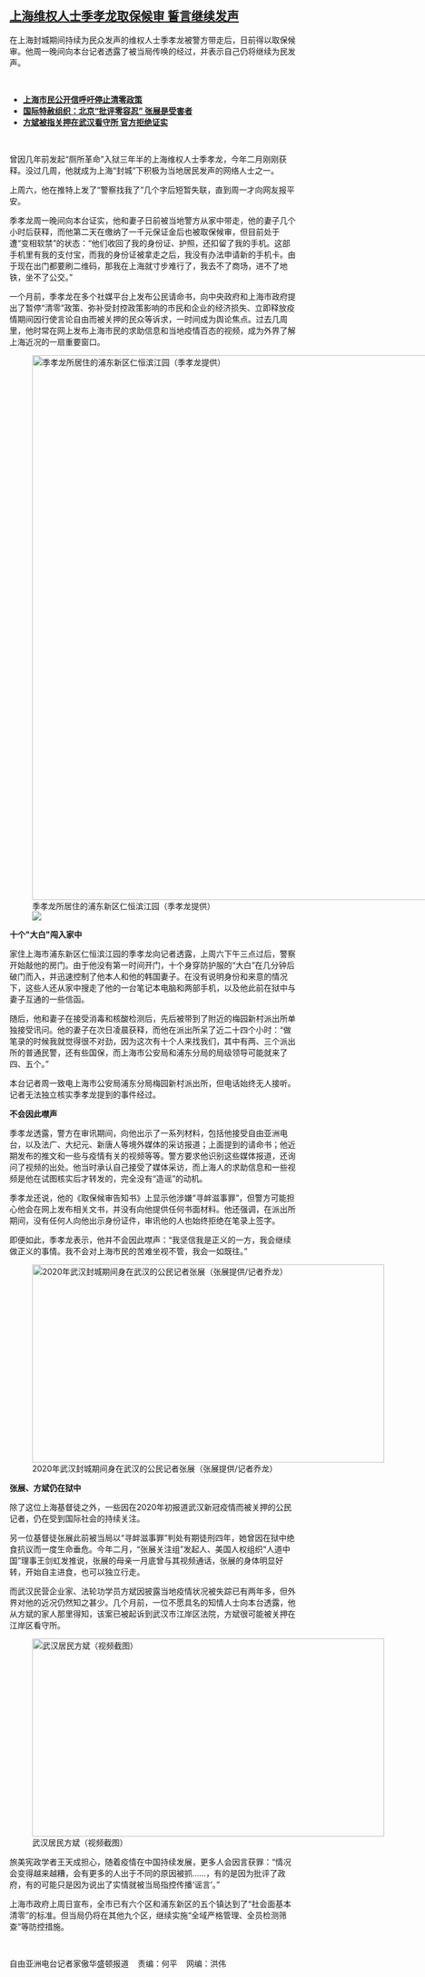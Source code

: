 <!--1651523895000-->
[上海维权人士季孝龙取保候审  誓言继续发声](https://www.rfa.org/mandarin/yataibaodao/renquanfazhi/hc-05022022095931.html)
------

<p>在上海封城期间持续为民众发声的维权人士季孝龙被警方带走后，日前得以取保候审。他周一晚间向本台记者透露了被当局传唤的经过，并表示自己仍将继续为民发声。</p><p><br/></p><ul><li><a href="https://www.rfa.org/mandarin/Xinwen/10-04032022163242.html"><strong>上海市民公开信呼吁停止清零政策</strong></a></li><li><strong><a href="https://www.rfa.org/mandarin/Xinwen/3-03292022114641.html">国际特赦组织：北京“批评零容忍” 张展是受害者</a></strong></li><li><strong><a href="https://www.rfa.org/mandarin/yataibaodao/renquanfazhi/wy-02082022121047.html">方斌被指关押在武汉看守所 官方拒绝证实</a></strong></li></ul><p><br/></p><p>曾因几年前发起<span>“</span><span>厕所革命</span><span>”</span><span>入狱三年半的上海维权人士季孝龙，今年二月刚刚获释。没过几周，他就成为上海</span><span>“</span><span>封城</span><span>”</span><span>下积极为当地居民发声的网络人士之一。</span></p><p><span>上周六，他在推特上发了</span><span>“</span><span>警察找我了</span><span>”</span><span>几个字后短暂失联，直到周一才向网友报平安。</span></p><p><span>季孝龙周一晚间向本台证实，他和妻子日前被当地警方从家中带走，他的妻子几个小时后获释，而他第二天在缴纳了一千元保证金后也被取保候审，但目前处于遭</span><span>“</span><span>变相软禁</span><span>”</span><span>的状态：</span><span>“</span><span>他们收回了我的身份证、护照，还扣留了我的手机。这部手机里有我的支付宝，而我的身份证被拿走之后，我没有办法申请新的手机卡。由于现在出门都要刷二维码，那我在上海就寸步难行了，我去不了商场，进不了地铁，坐不了公交。</span><span>”</span></p><p><span>一个月前，季孝龙在多个社媒平台上发布公民请命书，向中央政府和上海市政府提出了暂停</span><span>“</span><span>清零</span><span>”</span><span>政策、弥补受封控政策影响的市民和企业的经济损失、立即释放疫情期间因行使言论自由而被关押的民众等诉求，一时间成为舆论焦点。过去几周里，他时常在网上发布上海市民的求助信息和当地疫情百态的视频，成为外界了解上海近况的一扇重要窗口。</span></p><p><span><figure class="image-richtext image-inline captioned" style="width:1280px;"><img alt="季孝龙所居住的浦东新区仁恒滨江园（季孝龙提供）" height="960" src="https://www.rfa.org/mandarin/yataibaodao/renquanfazhi/hc-05022022095931.html/hc0502z.jpg/@@images/deb40d31-7c35-43d4-8aea-3b4afd0a8765.jpeg" title="hc0502z.jpg" width="1280"/><figcaption class="image-caption">季孝龙所居住的浦东新区仁恒滨江园（季孝龙提供）</figcaption><small></small><div id="zoomattribute"><a data-caption="季孝龙所居住的浦东新区仁恒滨江园（季孝龙提供）" data-fancybox="" href="https://www.rfa.org/mandarin/yataibaodao/renquanfazhi/hc-05022022095931.html/hc0502z.jpg" id="single_image" title="季孝龙所居住的浦东新区仁恒滨江园（季孝龙提供）"><img src="/++plone++rfa-resources/img/icon-zoom.png"/></a></div></figure></span></p><p><strong><span>十个"</span></strong><strong><span></span></strong><strong><span>大白"</span></strong><strong><span></span></strong><strong><span>闯入家中</span></strong></p><p><span>家住上海市浦东新区仁恒滨江园的季孝龙向记者透露，上周六下午三点过后，警察开始敲他的房门。由于他没有第一时间开门，十个身穿防护服的</span><span>“</span><span>大白</span><span>”</span><span>在几分钟后破门而入，并迅速控制了他本人和他的韩国妻子。在没有说明身份和来意的情况下，这些人还从家中搜走了他的一台笔记本电脑和两部手机，以及他此前在狱中与妻子互通的一些信函。</span></p><p><span>随后，他和妻子在接受消毒和核酸检测后，先后被带到了附近的梅园新村派出所单独接受讯问。他的妻子在次日凌晨获释，而他在派出所呆了近二十四</span><span></span><span>个小时：</span><span>“</span><span>做笔录的时候我就觉得很不对劲，因为这次有十个人来找我们，其中有两、三个派出所的普通民警，还有些国保，而上海市公安局和浦东分局的局级领导可能就来了四、五个。</span><span>”</span></p><p><span>本台记者周一致电上海市公安局浦东分局梅园新村派出所，但电话始终无人接听。记者无法独立核实季孝龙提到的事件经过。</span></p><p><strong><span>不会因此噤声</span></strong></p><p><span>季孝龙透露，警方在审讯期间，向他出示了一系列材料，包括他接受自由亚洲电台，以及法广、大纪元、新唐人等境外媒体的采访报道；上面提到的请命书；他近期发布的推文和一些与疫情有关的视频等等。警方要求他识别这些媒体报道，还询问了视频的出处。他当时承认自己接受了媒体采访，而上海人的求助信息和一些视频是他在试图核实后才转发的，完全没有</span><span>“</span><span>造谣</span><span>”</span><span>的动机。</span></p><p><span>季孝龙还说，他的《取保候审告知书》上显示他涉嫌</span><span>“</span><span>寻衅滋事罪</span><span>”</span><span>，但警方可能担心他会在网上发布相关文书，并没有向他提供任何书面材料。他还强调，在派出所期间，没有任何人向他出示身份证件，审讯他的人也始终拒绝在笔录上签字。</span></p><p><span>即便如此，季孝龙表示，他并不会因此噤声：</span><span>“</span><span>我坚信我是正义的一方，我会继续做正义的事情。我不会对上海市民的苦难坐视不管，我会一如既往。</span><span>”</span></p><p><span><figure class="image-richtext image-inline captioned" style="width:620px;"><img alt="2020年武汉封城期间身在武汉的公民记者张展（张展提供/记者乔龙）" height="349" src="https://www.rfa.org/mandarin/yataibaodao/renquanfazhi/hc-05022022095931.html/hc0502b.jpg/@@images/45ea7fa8-4b3c-41c3-8090-ea2612213f4e.jpeg" title="hc0502b.jpg" width="620"/><figcaption class="image-caption">2020年武汉封城期间身在武汉的公民记者张展（张展提供/记者乔龙）</figcaption><small></small></figure></span></p><p><strong><span>张展、方斌仍在狱中</span></strong></p><p><span>除了这位上海基督徒之外，一些因在</span><span>2020</span><span>年初报道武汉新冠疫情而被关押的公民记者，仍在受到国际社会的持续关注。</span></p><p><span>另一位基督徒张展此前被当局以</span><span>“</span><span>寻衅滋事罪</span><span>”</span><span>判处有期徒刑四年，她曾因在狱中绝食抗议而一度生命垂危。今年二月，</span><span>“</span><span>张展关注组</span><span>”</span><span>发起人、美国人权组织</span><span>“</span><span>人道中国</span><span>”</span><span>理事王剑虹发推说，张展的母亲一月底曾与其视频通话，张展的身体明显好转，开始自主进食，也可以独立行走。</span></p><p><span>而武汉民营企业家、法轮功学员方斌因披露当地疫情状况被失踪已有两年多，但外界对他的近况仍然知之甚少。几个月前，一位不愿具名的知情人士向本台透露，他从方斌的家人那里得知，该案已被起诉到武汉市江岸区法院，方斌很可能被关押在江岸区看守所。</span></p><p><span><figure class="image-richtext image-inline captioned" style="width:620px;"><img alt="武汉居民方斌（视频截图）" height="349" src="https://www.rfa.org/mandarin/yataibaodao/renquanfazhi/hc-05022022095931.html/hc0502c.jpg/@@images/d5335f3d-9f19-45c2-8413-1606543b7c75.jpeg" title="hc0502c.jpg" width="620"/><figcaption class="image-caption">武汉居民方斌（视频截图）</figcaption><small></small></figure></span></p><p><span>旅美宪政学者王天成担心，随着疫情在中国持续发展，更多人会因言获罪：</span><span>“</span><span>情况会变得越来越糟，会有更多的人出于不同的原因被抓</span><span>……</span><span>，有的是因为批评了政府，有的可能只是因为说出了实情就被当局指控传播</span><span>‘</span><span>谣言</span><span>’</span><span>。</span><span>”</span></p><p><span>上海市政府上周日宣布，全市已有六个区和浦东新区的五个镇达到了</span><span>“</span><span>社会面基本清零</span><span>”</span><span>的标准。但当局仍将在其他九个区，继续实施</span><span>“</span><span>全域严格管理、全员检测筛查</span><span>”</span><span>等防控措施。</span></p><p><br/></p><p><span>自由亚洲电台记者家傲华盛顿报道    责编</span><span>：何平    网编：洪伟<br/></span></p>
